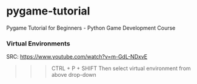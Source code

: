 # pygame-tutorial
Pygame Tutorial for Beginners - Python Game Development Course

### Virtual Environments
SRC: https://www.youtube.com/watch?v=m-GdL-NDxvE
>>> CTRL + P + SHIFT 
Then select virtual environment from above drop-down